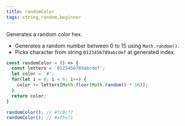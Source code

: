 ```yaml
---
title: randomColor
tags: string,random,beginner
---
```


Generates a random color hex.

- Generates a random number between 0 to 15 using `Math.random()`.
- Picks character from string `0123456789abcdef` at generated index.

```js
const randomColor = () => {
  const letters = '0123456789abcdef';
  let color = '#';
  for(let i = 0; i < 6; i++) {
    color += letters[Math.floor(Math.random() * 16)];
  }
  return color;
}
```

```js
randomColor(); // #7c0cf7
randomColor(); // #af5e71
```
